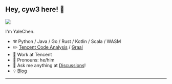 ## Hey, cyw3 here! :wave:

![](https://github-readme-stats.vercel.app/api?username=cyw3&theme=dark)
<!-- ![](https://metrics.lecoq.io/cyw3#gh-light-mode-only) -->

I'm YaleChen.

-   :hammer_and_pick: Python / Java / Go / Rust / Kotlin / Scala / WASM
-   :pencil2: [Tencent Code Analysis](https://github.com/Tencent/CodeAnalysis) / [Graal](https://github.com/cyw3/graal)
-   :seedling: Work at Tencent
-   :man: Pronouns: he/him
-   :thought_balloon: Ask me anything at [Discussions](https://github.com/cyw3/cyw3/discussions/new)!
-   :bulb: [Blog](https://cyw3.github.io/)

---
